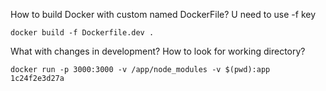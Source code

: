 How to build Docker with custom named DockerFile? U need to use -f key

```
docker build -f Dockerfile.dev .
```

What with changes in development? How to look for working directory?

```
docker run -p 3000:3000 -v /app/node_modules -v $(pwd):app 1c24f2e3d27a
```
